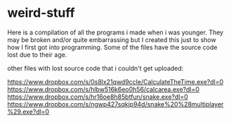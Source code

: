 # weird-stuff
Here is a compilation of all the programs i made when i was younger. They may be broken and/or quite embarrassing but I created this just to show how I first got into programming. Some of the files have the source code lost due to their age. 

other files with lost source code that i couldn't get uploaded:

https://www.dropbox.com/s/0s8lx21qwd9ccle/CalculateTheTime.exe?dl=0
https://www.dropbox.com/s/hlbw516k6eo0h56/calcarea.exe?dl=0
https://www.dropbox.com/s/hr16oe8h85btfun/snake.exe?dl=0
https://www.dropbox.com/s/ngwp427sqkjp94d/snake%20%28multiplayer%29.exe?dl=0
